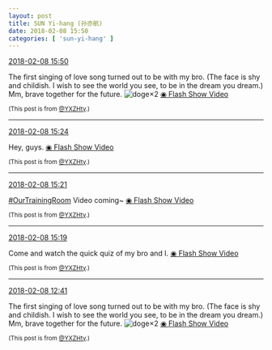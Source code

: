 ```yaml
---
layout: post
title: SUN Yi-hang (孙亦航)
date: 2018-02-08 15:50
categories: [ 'sun-yi-hang' ]
---
```


<div class="weibo-info">
  <a href="https://weibo.com/2565158051/G2aJ0dn91">2018-02-08 15:50</a>
</div>

The first singing of love song turned out to be with my bro. (The face is shy and childish. I wish to see the world you see, to be in the dream you dream.) Mm, brave together for the future. ![doge](https://img.t.sinajs.cn/t4/appstyle/expression/ext/normal/b6/doge_org.gif)×2 [◉ Flash Show Video](https://www.miaopai.com/show/koD92CEVb1vejjVu6u-El1boqHCjs7jKMxmixw__.htm)

<!-- more -->

<small>(This post is from [@YXZHty](http://weibo.com/2565158051).)</small>

---

<div class="weibo-info">
  <a href="https://weibo.com/2565158051/G2ayixtR2">2018-02-08 15:24</a>
</div>

Hey, guys. [◉ Flash Show Video](https://www.miaopai.com/show/ROtherp5xvo2X91SfD0Xd7JNSp0sjDyaSgHx5A__.htm)

<small>(This post is from [@YXZHty](http://weibo.com/2565158051).)</small>

---

<div class="weibo-info">
  <a href="https://weibo.com/2565158051/G2axiwcHv">2018-02-08 15:21</a>
</div>

[#OurTrainingRoom](https://weibo.com/p/100808980da3b9682ac1e47ba4bdf6540b7a03) Video coming~ [◉ Flash Show Video](https://www.miaopai.com/show/QUphxqz1BTQqk8JjHEhYlcg4~NoMOYKXMcaspg__.htm)

<small>(This post is from [@YXZHty](http://weibo.com/2565158051).)</small>

---

<div class="weibo-info">
  <a href="https://weibo.com/2565158051/G2awj0mxg">2018-02-08 15:19</a>
</div>

Come and watch the quick quiz of my bro and I. [◉ Flash Show Video](https://www.miaopai.com/show/WGitCM3Pt6ZoFwRBUj4n7LTTLqFgXN0RT~7GqQ__.htm)

<small>(This post is from [@YXZHty](http://weibo.com/2565158051).)</small>

---

<div class="weibo-info">
  <a href="https://weibo.com/2565158051/G29ukBpE6">2018-02-08 12:41</a>
</div>

The first singing of love song turned out to be with my bro. (The face is shy and childish. I wish to see the world you see, to be in the dream you dream.) Mm, brave together for the future. ![doge](https://img.t.sinajs.cn/t4/appstyle/expression/ext/normal/b6/doge_org.gif)×2 [◉ Flash Show Video](https://www.miaopai.com/show/koD92CEVb1vejjVu6u-El1boqHCjs7jKMxmixw__.htm)

<small>(This post is from [@YXZHty](http://weibo.com/2565158051).)</small>
